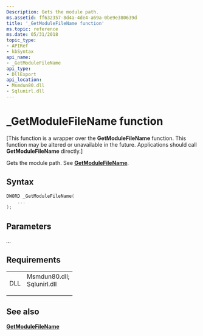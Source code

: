 ```yaml
---
Description: Gets the module path.
ms.assetid: ff632357-8d4a-4de4-a69a-0be9e380639d
title: '_GetModuleFileName function'
ms.topic: reference
ms.date: 05/31/2018
topic_type: 
- APIRef
- kbSyntax
api_name: 
- _GetModuleFileName
api_type: 
- DllExport
api_location: 
- Msmdun80.dll
- Sqlunirl.dll
---
```


# \_GetModuleFileName function

\[This function is a wrapper over the **GetModuleFileName** function. This function may be altered or unavailable in the future. Applications should call **GetModuleFileName** directly.\]

Gets the module path. See [**GetModuleFileName**](/windows/win32/api/libloaderapi/nf-libloaderapi-getmodulefilenamea).

## Syntax


```C++
DWORD _GetModuleFileName(
    ...
);
```



## Parameters

<dl> <dt>

*...* 
</dt> <dd></dd> </dl>

## Requirements



|                |                                                                                                                                                             |
|----------------|-------------------------------------------------------------------------------------------------------------------------------------------------------------|
| DLL<br/> | <dl> <dt>Msmdun80.dll; </dt> <dt>Sqlunirl.dll</dt> </dl> |



## See also

<dl> <dt>

[**GetModuleFileName**](/windows/win32/api/libloaderapi/nf-libloaderapi-getmodulefilenamea)
</dt> </dl>

 

 